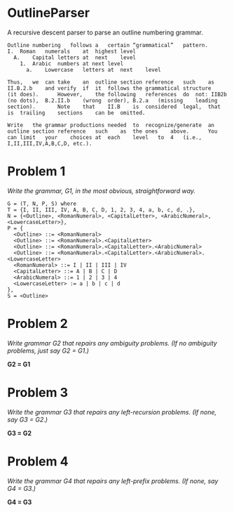 OutlineParser
=============

A recursive descent parser to parse an outline numbering grammar.

```
Outline	numbering	follows	a	certain	“grammatical”	pattern.
I.	Roman	numerals	at	highest	level
  A.	Capital	letters	at	next	level
    1.	Arabic	numbers	at next	level
      a.	Lowercase	letters	at	next	level
      
Thus,	we	can	take	an	outline	section	reference	such	as	II.B.2.b	and	verify	if	it	follows	the	grammatical	structure	(it	does).		However,	the	following	references	do	not: IIB2b	(no	dots),	B.2.II.b	(wrong	order),	B.2.a	(missing	leading	section).		Note	that	II.B	is	considered	legal,	that	is	trailing	sections	can	be	omitted.

Write	the	grammar	productions	needed	to	recognize/generate	an	outline	section	reference	such	as	the	ones	above.		You	can	limit	your	choices	at	each	level	to	4	(i.e.,	I,II,III,IV,A,B,C,D, etc.).
```

# Problem 1
*Write the grammar, G1, in the most obvious, straightforward way.*  

```
G = (T, N, P, S) where  
T = {I, II, III, IV, A, B, C, D, 1, 2, 3, 4, a, b, c, d, .},  
N = {<Outline>, <RomanNumeral>, <CapitalLetter>, <ArabicNumeral>, <LowercaseLetter>},  
P = {  
  <Outline> ::= <RomanNumeral>  
  <Outline> ::= <RomanNumeral>.<CapitalLetter>  
  <Outline> ::= <RomanNumeral>.<CapitalLetter>.<ArabicNumeral>  
  <Outline> ::= <RomanNumeral>.<CapitalLetter>.<ArabicNumeral>.<LowercaseLetter>  
  <RomanNumeral> ::= I | II | III | IV  
  <CapitalLetter> ::= A | B | C | D  
  <ArabicNumeral> ::= 1 | 2 | 3 | 4  
  <LowercaseLetter> := a | b | c | d  
},  
S = <Outline>
```

# Problem 2
*Write grammar G2 that repairs any ambiguity problems.  (If no ambiguity problems, just say G2 = G1.)*  

**G2 = G1**

# Problem 3
*Write the grammar G3 that repairs any left-recursion problems.  (If none, say G3 = G2.)*  

**G3 = G2**

# Problem 4
*Write the grammar G4 that repairs any left-prefix problems. (If none, say G4 = G3.)*  

**G4 = G3**
